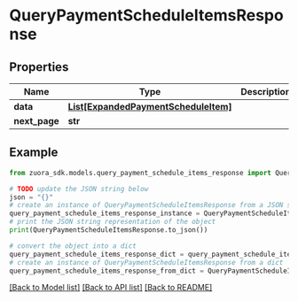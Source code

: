# QueryPaymentScheduleItemsResponse



## Properties

Name | Type | Description | Notes
------------ | ------------- | ------------- | -------------
**data** | [**List[ExpandedPaymentScheduleItem]**](ExpandedPaymentScheduleItem.md) |  | [optional] 
**next_page** | **str** |  | [optional] 

## Example

```python
from zuora_sdk.models.query_payment_schedule_items_response import QueryPaymentScheduleItemsResponse

# TODO update the JSON string below
json = "{}"
# create an instance of QueryPaymentScheduleItemsResponse from a JSON string
query_payment_schedule_items_response_instance = QueryPaymentScheduleItemsResponse.from_json(json)
# print the JSON string representation of the object
print(QueryPaymentScheduleItemsResponse.to_json())

# convert the object into a dict
query_payment_schedule_items_response_dict = query_payment_schedule_items_response_instance.to_dict()
# create an instance of QueryPaymentScheduleItemsResponse from a dict
query_payment_schedule_items_response_from_dict = QueryPaymentScheduleItemsResponse.from_dict(query_payment_schedule_items_response_dict)
```
[[Back to Model list]](../README.md#documentation-for-models) [[Back to API list]](../README.md#documentation-for-api-endpoints) [[Back to README]](../README.md)


